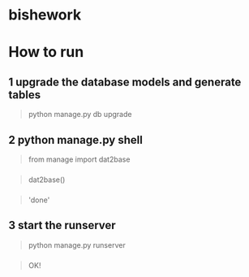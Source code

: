 # bishework

# How to run
## 1 upgrade the database models and generate tables
  > python manage.py db upgrade
## 2 python manage.py shell
  >from manage import dat2base
  ### 
  >dat2base()
  ###
  >'done'
## 3 start the runserver 
  > python manage.py runserver
  ###
  > OK!
